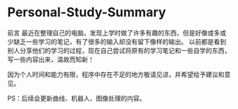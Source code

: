 # Personal-Study-Summary
前言
最近在整理自己的电脑，发现上学时做了许多有趣的东西，但是好像或多或少缺乏一些学习的笔记，有了很多的输入却没有留下像样的输出。
以前都是看到别人分享他们的学习的过程，现在自己尝试将原有的学习笔记和一些自学的东西，写一些内容出来，温故而知新！

因为个人时间和能力有限，程序中存在不足的地方敬请见谅，并希望给予建议和意见。

PS：后续会更新曲线、机器人、图像处理的内容。
